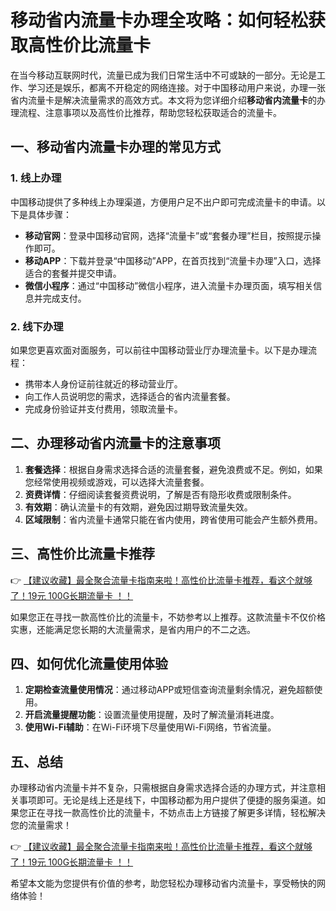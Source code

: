 # 移动省内流量卡办理全攻略：如何轻松获取高性价比流量卡

在当今移动互联网时代，流量已成为我们日常生活中不可或缺的一部分。无论是工作、学习还是娱乐，都离不开稳定的网络连接。对于中国移动用户来说，办理一张省内流量卡是解决流量需求的高效方式。本文将为您详细介绍**移动省内流量卡**的办理流程、注意事项以及高性价比推荐，帮助您轻松获取适合的流量卡。

## 一、移动省内流量卡办理的常见方式

### 1. 线上办理
中国移动提供了多种线上办理渠道，方便用户足不出户即可完成流量卡的申请。以下是具体步骤：
- **移动官网**：登录中国移动官网，选择“流量卡”或“套餐办理”栏目，按照提示操作即可。
- **移动APP**：下载并登录“中国移动”APP，在首页找到“流量卡办理”入口，选择适合的套餐并提交申请。
- **微信小程序**：通过“中国移动”微信小程序，进入流量卡办理页面，填写相关信息并完成支付。

### 2. 线下办理
如果您更喜欢面对面服务，可以前往中国移动营业厅办理流量卡。以下是办理流程：
- 携带本人身份证前往就近的移动营业厅。
- 向工作人员说明您的需求，选择适合的省内流量套餐。
- 完成身份验证并支付费用，领取流量卡。

## 二、办理移动省内流量卡的注意事项

1. **套餐选择**：根据自身需求选择合适的流量套餐，避免浪费或不足。例如，如果您经常使用视频或游戏，可以选择大流量套餐。
2. **资费详情**：仔细阅读套餐资费说明，了解是否有隐形收费或限制条件。
3. **有效期**：确认流量卡的有效期，避免因过期导致流量失效。
4. **区域限制**：省内流量卡通常只能在省内使用，跨省使用可能会产生额外费用。

## 三、高性价比流量卡推荐

👉 [【建议收藏】最全聚合流量卡指南来啦！高性价比流量卡推荐，看这个就够了！19元 100G长期流量卡 ！！](https://bit.ly/Liuliangka)

如果您正在寻找一款高性价比的流量卡，不妨参考以上推荐。这款流量卡不仅价格实惠，还能满足您长期的大流量需求，是省内用户的不二之选。

## 四、如何优化流量使用体验

1. **定期检查流量使用情况**：通过移动APP或短信查询流量剩余情况，避免超额使用。
2. **开启流量提醒功能**：设置流量使用提醒，及时了解流量消耗进度。
3. **使用Wi-Fi辅助**：在Wi-Fi环境下尽量使用Wi-Fi网络，节省流量。

## 五、总结

办理移动省内流量卡并不复杂，只需根据自身需求选择合适的办理方式，并注意相关事项即可。无论是线上还是线下，中国移动都为用户提供了便捷的服务渠道。如果您正在寻找一款高性价比的流量卡，不妨点击上方链接了解更多详情，轻松解决您的流量需求！

👉 [【建议收藏】最全聚合流量卡指南来啦！高性价比流量卡推荐，看这个就够了！19元 100G长期流量卡 ！！](https://bit.ly/Liuliangka)

希望本文能为您提供有价值的参考，助您轻松办理移动省内流量卡，享受畅快的网络体验！